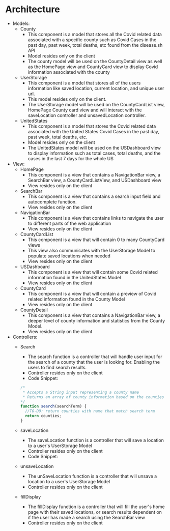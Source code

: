# Architecture

- Models:
  - County
    - This component is a model that stores all the Covid related data associated with a specific county such as Covid Cases in the past day, past week, total deaths, etc found from the disease.sh API
    - Model resides only on the client
    - The county model will be used on the CountyDetail view as well as the HomePage view and CountyCard view to display Covid information associated with the county
  - UserStorage
    - This component is a model that stores all of the users information like saved location, current location, and unique user url.
    - This model resides only on the client.
    - The UserStorage model will be used on the CountyCardList view, HomePage County card view and will interact with the saveLocation controller and unsavedLocation controller.
  - UnitedStates
    - This component is a model that stores the Covid related data associated with the United States Covid Cases in the past day, past week, total deaths, etc.
    - Model resides only on the client
    - The UnitedStates model will be used on the USDashboard view to display information such as total cases, total deaths, and the cases in the last 7 days for the whole US
- View:
  - HomePage
    - This component is a view that contains a NavigationBar view, a SearchBar view, a CountyCardListView, and USDashboard view
    - View resides only on the client
  - SearchBar
    - This component is a view that contains a search input field and autocomplete function.
    - View resides only on the client
  - NavigationBar
    - This component is a view that contains links to navigate the user to different parts of the web application
    - View resides only on the client
  - CountyCardList
    - This component is a view that will contain 0 to many CountyCard views
    - This view also communicates with the UserStorage Model to populate saved locations when needed
    - View resides only on the client
  - USDashboard
    - This component is a view that will contain some Covid related information found in the UnitedStates Model
    - View resides only on the client
  - CountyCard
    - This component is a view that will contain a preview of Covid related information found in the County Model
    - View resides only on the client
  - CountyDetail
    - This component is a view that contains a NavigationBar view, a deeper level of county information and statistics from the County Model.
    - View resides only on the client
- Controllers:
  - Search
    - The search function is a controller that will handle user input for the search of a county that the user is looking for. Enabling the users to find search results.
    - Controller resides only on the client
    - Code Snippet:

    ```js
    /*
     * Accepts a String input representing a county name
     * Returns an array of county information based on the counties that match the search term
    */
    function search(searchTerm) {
      //TO-DO: return counties with name that match search term
      return counties;
    }
    ```

  - saveLocation
    - The saveLocation function is a controller that will save a location to a user&#39;s UserStorage Model
    - Controller resides only on the client
    - Code Snippet:
  - unsaveLocation
    - The unSaveLocation function is a controller that will unsave a location to a user&#39;s UserStorage Model
    - Controller resides only on the client
  - fillDisplay
    - The fillDisplay function is a controller that will fill the user&#39;s home page with their saved locations, or search results dependent on if the user has made a search using the SearchBar view
    - Controller resides only on the client
